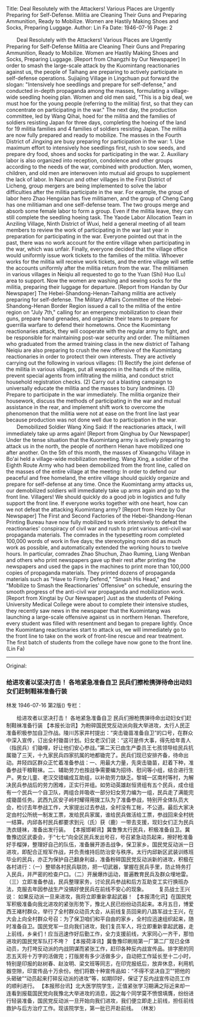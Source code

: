 Title: Deal Resolutely with the Attackers! Various Places are Urgently Preparing for Self-Defense. Militia are Cleaning Their Guns and Preparing Ammunition, Ready to Mobilize. Women are Hastily Making Shoes and Socks, Preparing Luggage.
Author: Lin Fa
Date: 1946-07-16
Page: 2

　　Deal Resolutely with the Attackers!
    Various Places are Urgently Preparing for Self-Defense
    Militia are Cleaning Their Guns and Preparing Ammunition, Ready to Mobilize. Women are Hastily Making Shoes and Socks, Preparing Luggage.
    [Report from Changzhi by Our Newspaper] In order to smash the large-scale attack by the Kuomintang reactionaries against us, the people of Taihang are preparing to actively participate in self-defense operations. Sujiajing Village in Lingchuan put forward the slogan: "Intensively hoe seedlings and prepare for self-defense," and conducted in-depth propaganda among the masses, formulating a village-wide seedling hoeing plan. Women and old men said, "This is a big deal, we must hoe for the young people (referring to the militia) first, so that they can concentrate on participating in the war." The next day, the production committee, led by Wang Qihai, hoed for the militia and the families of soldiers resisting Japan for three days, completing the hoeing of the land for 19 militia families and 4 families of soldiers resisting Japan. The militia are now fully prepared and ready to mobilize. The masses in the Fourth District of Jingxing are busy preparing for participation in the war: 1. Use maximum effort to intensively hoe seedlings first, rush to sow seeds, and prepare dry food, shoes and socks for participating in the war. 2. Auxiliary labor is also organized into reception, condolence and other groups according to the needs of the war, combined with production. Men, women, children, and old men are interwoven into mutual aid groups to supplement the lack of labor. In Nancun and other villages in the First District of Licheng, group mergers are being implemented to solve the labor difficulties after the militia participate in the war. For example, the group of labor hero Zhao Hengxian has five militiamen, and the group of Cheng Cang has one militiaman and one self-defense team. The two groups merge and absorb some female labor to form a group. Even if the militia leave, they can still complete the seedling hoeing task. The Yaode Labor Allocation Team in Anziling Village, Ninth District of Wuxi, held a general meeting of all team members to review the work of participating in the war last year in preparation for participating in the war. Everyone pointed out that in the past, there was no work account for the entire village when participating in the war, which was unfair. Finally, everyone decided that the village office would uniformly issue work tickets to the families of the militia. Whoever works for the militia will receive work tickets, and the entire village will settle the accounts uniformly after the militia return from the war. The militiamen in various villages in Neiqiu all requested to go to the Yuan (Shi) Huo (Lu) area to support. Now the women are washing and sewing socks for the militia, preparing their luggage for departure.
    [Report from Handan by Our Newspaper] The Hebei-Shandong-Henan-Taihang militia are actively preparing for self-defense. The Military Affairs Committee of the Hebei-Shandong-Henan Border Region issued a call to the militia of the entire region on "July 7th," calling for an emergency mobilization to clean their guns, prepare hand grenades, and organize their teams to prepare for guerrilla warfare to defend their hometowns. Once the Kuomintang reactionaries attack, they will cooperate with the regular army to fight, and be responsible for maintaining post-war security and order. The militiamen who graduated from the armed training class in the new district of Taihang Neiqiu are also preparing to crush the new offensive of the Kuomintang reactionaries in order to protect their own interests. They are actively carrying out the following in various villages: (1) Rectify the joint defense of the militia in various villages, put all weapons in the hands of the militia, prevent special agents from infiltrating the militia, and conduct strict household registration checks. (2) Carry out a blasting campaign to universally educate the militia and the masses to bury landmines. (3) Prepare to participate in the war immediately. The militia organize their housework, discuss the methods of participating in the war and mutual assistance in the rear, and implement shift work to overcome the phenomenon that the militia were not at ease on the front line last year because production was not done well due to participation in the war.
　　Demobilized Soldier Wang Xing Said:
    If the reactionaries attack, I will immediately take up arms again!
    [Report from Qinghua by Our Newspaper] Under the tense situation that the Kuomintang army is actively preparing to attack us in the north, the people of northern Henan have mobilized one after another. On the 5th of this month, the masses of Xiwangchu Village in Bo'ai held a village-wide mobilization meeting. Wang Xing, a soldier of the Eighth Route Army who had been demobilized from the front line, called on the masses of the entire village at the meeting: In order to defend our peaceful and free homeland, the entire village should quickly organize and prepare for self-defense at any time. Once the Kuomintang army attacks us, our demobilized soldiers will immediately take up arms again and go to the front line. Villagers! We should quickly do a good job in logistics and fully support the front line. If everyone works together with one heart, how can we not defeat the attacking Kuomintang army?
    [Report from Heze by Our Newspaper] The First and Second Factories of the Hebei-Shandong-Henan Printing Bureau have now fully mobilized to work intensively to defeat the reactionaries' conspiracy of civil war and rush to print various anti-civil war propaganda materials. The comrades in the typesetting room completed 100,000 words of work in five days; the stereotyping room did as much work as possible, and automatically extended the working hours to twelve hours. In particular, comrades Zhao Shuchun, Zhao Ruming, Liang Wenban and others who print newspapers gave up their rest after printing the newspapers and used the gaps in the machines to print more than 100,000 copies of propaganda materials. They printed dozens of propaganda materials such as "Have to Firmly Defend," "Smash His Head," and "Mobilize to Smash the Reactionaries' Offensive" on schedule, ensuring the smooth progress of the anti-civil war propaganda and mobilization work.
    [Report from Xingtai by Our Newspaper] Just as the students of Peking University Medical College were about to complete their intensive studies, they recently saw news in the newspaper that the Kuomintang was launching a large-scale offensive against us in northern Henan. Therefore, every student was filled with resentment and began to prepare lightly. Once the Kuomintang reactionaries start to attack us, we will immediately go to the front line to take on the work of front-line rescue and rear treatment. The first batch of students from the college have now gone to the front line.
    (Lin Fa)



<hr /> 

Original: 


### 给进攻者以坚决打击！  各地紧急准备自卫  民兵们擦枪携弹待命出动妇女们赶制鞋袜准备行装
林发
1946-07-16
第2版()
专栏：

　　给进攻者以坚决打击！
    各地紧急准备自卫
    民兵们擦枪携弹待命出动妇女们赶制鞋袜准备行装
    【本报长治讯】为粉碎国民党反动派向我大举进攻，太行人民正准备积极参加自卫作战。陵川苏家井村提出：“突击锄苗准备自卫”的口号，在群众中深入宣传，订出全村锄苗计划。妇女老汉们说：“这可是件大事，得先给年青人（指民兵）们锄哩，好让他们安心参战。”第二天已由生产委员王七孩领导给民兵抗属锄了三天，十九家民兵四家抗属的地都锄完了。民兵们现已安排齐备，待命出动。井陉四区群众正忙着准备参战：一、用最大力量，先突击锄苗，赶着下种，准备参战干粮鞋袜。二、辅助劳力也按战争需要编为招待、慰问等小组，结合进行生产。男女儿童、老汉交错编成互助组，以补助劳力缺乏。黎城一区南村等村，为解决民兵参战后的劳力困难，正实行并组。如劳动英雄赵恒贤组有五个民兵，成仓组有一个民兵一个自卫队，两组合并吸收一部分妇女劳力编为一组，民兵走了满能完成锄苗任务。武西九区安子岭村耀得用拨工队为了准备参战，特别开全体队员大会，检讨去年参战工作，大家提出过去参战，全村没有工帐，不公道。最后大家决定由村公所统一制发工票，发给民兵家属，谁给民兵做活给工票，参战回来全村统一结算。内邱各村民兵都要求到元（氏）获（鹿）一带去支援，现妇女们正为民兵洗衣缝袜，准备出发行装。
    【本报邯郸讯】冀鲁豫太行民兵，积极准备自卫。冀鲁豫边区武委会，于“七七”向全区民兵发出号召，号召紧急动员起来，擦好枪准备好手榴弹，整理好自己的队伍，准备展开游击战争，保卫家乡。国民党反动派一日进攻，即配合正规军作战，并负责维持后防治安与秩序。太行内邱新区武装训练班毕业的民兵，亦正为保护自己翻身利益，准备粉碎国民党反动派新的进攻，积极在各村进行：（一）整顿各村民兵联防，把一切武器，掌握在民兵手里，防止特务打入民兵，并严密的检查户口。（二）开展爆炸运动，普遍教育民兵及群众埋地雷。（三）立即准备参战，民兵整理家务，讨论民兵参战和后方互助变工实行换班办法，克服去年因参战生产没搞好使民兵在前线不安心的现象。
　　复员战士王兴说：
    如果反动派一旦来进攻，我将立即重新拿起武器！
    【本报清化讯】在国民党军积极准备向我北进攻的紧张形势下，豫北人民已纷纷动员起来。本月五日，博爱西王褚村群众，举行了全村群众动员大会，从前线复员回来的八路军战士王兴，在大会上向全村群众号召：为了保卫咱们和平自由的家乡，全村应迅速组织起来，随时准备自卫。国民党军一旦向我们进攻，我们复员军人，将立即重新拿起武器，走上前线，乡亲们！应当迅速作好后勤工作，全力支援前线，大家同心一齐干，那怕进攻的国民党军队打不垮？
    【本报荷泽讯】冀鲁豫印刷局第一厂第二厂现已全体动员，为打垮反动派的内战阴谋而紧张工作，赶印各种反内战宣传品。排字房的同志五天将十万字的活做完；打版房有多少活做多少，自动把工作延长至十二小时，特别是印报的赵树春、赵汝明、梁文班等同志，在印完报纸后，放弃休息，利用机器空隙，印宣传品十万余份。他们将数十种宣传品如：“不得不坚决自卫”“把他的头砸破”“动员起来打碎反动派的进攻”等，如期印好，保证了反内战宣传动员工作的顺利进行。
    【本报邢台讯】北大医学院学生，正值紧张学习期满之际近来却一连看到报载国民党向我豫北大举进攻的消息，因之每个同学莫不愤恨填膺，纷纷进行轻装准备，国民党反动派一旦开始向我们进攻，我们便立即走上前线，担任前线救护与后方治疗工作。现该院学生，第一批已开赴前线。
    （林发）
